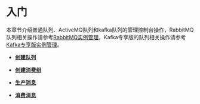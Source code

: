# 入门<a name="zh-cn_topic_0034678323"></a>

本章节介绍普通队列、ActiveMQ队列和kafka队列的管理控制台操作，RabbitMQ队列相关操作请参考[RabbitMQ实例管理](RabbitMQ实例管理.md)，Kafka专享版的队列相关操作请参考[Kafka专享版实例管理](Kafka专享版实例管理.md)。

-   **[创建队列](创建队列.md)**  

-   **[创建消费组](创建消费组.md)**  

-   **[生产消息](生产消息.md)**  

-   **[消费消息](消费消息.md)**  


